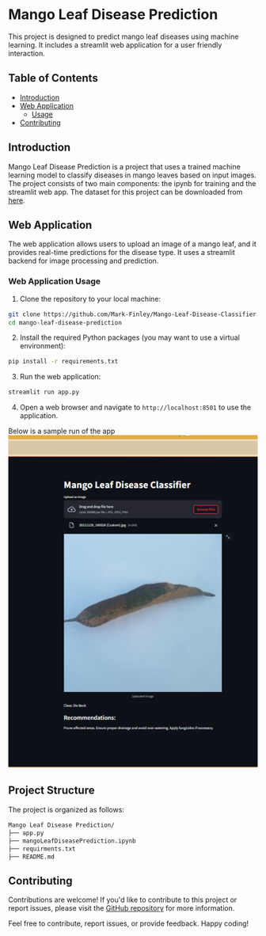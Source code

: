 # Mango Leaf Disease Prediction

This project is designed to predict mango leaf diseases using machine learning. It includes a streamlit web application for a user friendly interaction.

## Table of Contents
- [Introduction](#introduction)
- [Web Application](#web-application)
  - [Usage](#web-application-usage)
- [Contributing](#contributing)

## Introduction

Mango Leaf Disease Prediction is a project that uses a trained machine learning model to classify diseases in mango leaves based on input images. The project consists of two main components: the ipynb for training and the streamlit web app.
The dataset for this project can be downloaded from [here](https://prod-dcd-datasets-cache-zipfiles.s3.eu-west-1.amazonaws.com/hxsnvwty3r-1.zip
).

## Web Application

The web application allows users to upload an image of a mango leaf, and it provides real-time predictions for the disease type. It uses a streamlit backend for image processing and prediction.

### Web Application Usage

1. Clone the repository to your local machine:

```bash
git clone https://github.com/Mark-Finley/Mango-Leaf-Disease-Classifier.git
cd mango-leaf-disease-prediction
```

2. Install the required Python packages (you may want to use a virtual environment):

```bash
pip install -r requirements.txt
```

3. Run the web application:

```bash
streamlit run app.py
```

4. Open a web browser and navigate to `http://localhost:8501` to use the application.

Below is a sample run of the app
![Mango Leaf Disease Prediction](sample.png)

## Project Structure

The project is organized as follows:

```
Mango Leaf Disease Prediction/
├── app.py
├── mangoLeafDiseasePrediction.ipynb
├── requirments.txt
├── README.md
```

## Contributing

Contributions are welcome! If you'd like to contribute to this project or report issues, please visit the [GitHub repository](https://github.com/Mark-Finley/Mango-Leaf-Disease-Classifier.git) for more information.

Feel free to contribute, report issues, or provide feedback. Happy coding!
